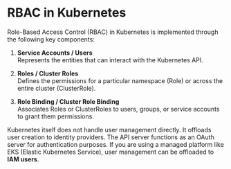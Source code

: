 # RBAC in Kubernetes

Role-Based Access Control (RBAC) in Kubernetes is implemented through the following key components:

1. **Service Accounts / Users**  
   Represents the entities that can interact with the Kubernetes API.

2. **Roles / Cluster Roles**  
   Defines the permissions for a particular namespace (Role) or across the entire cluster (ClusterRole).

3. **Role Binding / Cluster Role Binding**  
   Associates Roles or ClusterRoles to users, groups, or service accounts to grant them permissions.

Kubernetes itself does not handle user management directly. It offloads user creation to identity providers. The API server functions as an OAuth server for authentication purposes. If you are using a managed platform like EKS (Elastic Kubernetes Service), user management can be offloaded to **IAM users**.
